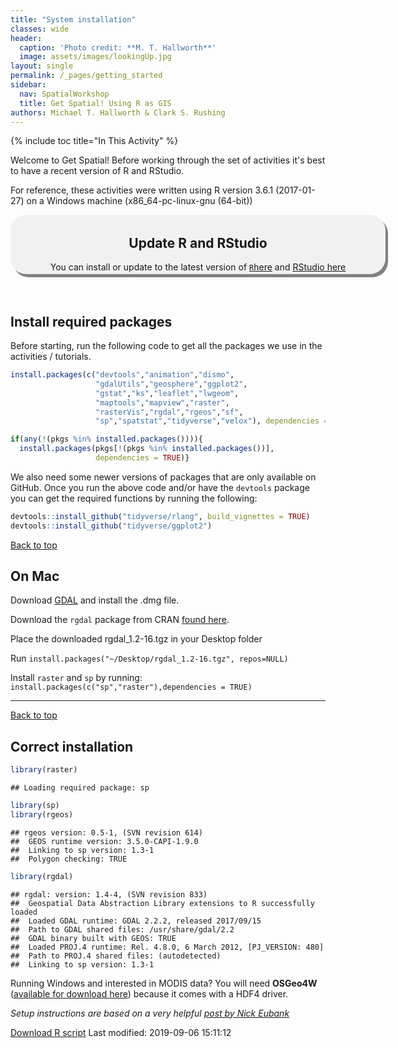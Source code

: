 ```yaml
---
title: "System installation"
classes: wide
header:
  caption: 'Photo credit: **M. T. Hallworth**'
  image: assets/images/lookingUp.jpg
layout: single
permalink: /_pages/getting_started
sidebar:
  nav: SpatialWorkshop
  title: Get Spatial! Using R as GIS
authors: Michael T. Hallworth & Clark S. Rushing
---
```

<a name="TOP"></a>
{% include toc title="In This Activity" %}



Welcome to Get Spatial! Before working through the set of activities it's best to have a recent version of R and RStudio. 

For reference, these activities were written using R version 3.6.1 (2017-01-27) on a Windows machine (x86_64-pc-linux-gnu (64-bit))

<div style="background-color:rgba(0, 0, 0, 0.0470588); border-radius: 25px; text-align:center; vertical-align: middle; padding:3px 0; width: 600px; margin: auto; box-shadow: 4px 5px gray;">
<h2>Update R and RStudio</h2>
You can install or update to the latest version of <a href="https://cloud.r-project.org/"><code>R</code>here</a> and <a href="https://www.rstudio.com/products/rstudio/download/">RStudio here</a>
</div>
<br>
<br>
<a name="install.packages"></a>

## Install required packages 
Before starting, run the following code to get all the packages we use in the activities / tutorials. 



```r
install.packages(c("devtools","animation","dismo",
                   "gdalUtils","geosphere","ggplot2",
                   "gstat","ks","leaflet","lwgeom",
                   "maptools","mapview","raster",
                   "rasterVis","rgdal","rgeos","sf",
                   "sp","spatstat","tidyverse","velox"), dependencies = TRUE)

if(any(!(pkgs %in% installed.packages()))){
  install.packages(pkgs[!(pkgs %in% installed.packages())],
                   dependencies = TRUE)}
```



We also need some newer versions of packages that are only available on GitHub. Once you run the above code and/or have the <code>devtools</code> package you can get the required functions by running the following:

```r
devtools::install_github("tidyverse/rlang", build_vignettes = TRUE)
devtools::install_github("tidyverse/ggplot2")
```

<a href="#TOP">Back to top</a>

## On Mac 
Download [GDAL](https://trac.osgeo.org/gdal/wiki/DownloadingGdalBinaries) and install the .dmg file. 

Download the `rgdal` package from CRAN [found here](https://cran.r-project.org/web/packages/rgdal/index.html).

Place the downloaded rgdal_1.2-16.tgz in your Desktop folder

Run `install.packages("~/Desktop/rgdal_1.2-16.tgz", repos=NULL)`

Install `raster` and `sp` by running: `install.packages(c("sp","raster"),dependencies = TRUE)`
<br>
<hr>

<a href="#TOP">Back to top</a>

## Correct installation

```r
library(raster)
```

```
## Loading required package: sp
```

```r
library(sp)
library(rgeos)
```

```
## rgeos version: 0.5-1, (SVN revision 614)
##  GEOS runtime version: 3.5.0-CAPI-1.9.0 
##  Linking to sp version: 1.3-1 
##  Polygon checking: TRUE
```

```r
library(rgdal)
```

```
## rgdal: version: 1.4-4, (SVN revision 833)
##  Geospatial Data Abstraction Library extensions to R successfully loaded
##  Loaded GDAL runtime: GDAL 2.2.2, released 2017/09/15
##  Path to GDAL shared files: /usr/share/gdal/2.2
##  GDAL binary built with GEOS: TRUE 
##  Loaded PROJ.4 runtime: Rel. 4.8.0, 6 March 2012, [PJ_VERSION: 480]
##  Path to PROJ.4 shared files: (autodetected)
##  Linking to sp version: 1.3-1
```

Running Windows and interested in MODIS data? You will need <strong>OSGeo4W</strong> ([available for download here](https://trac.osgeo.org/osgeo4w/)) because it comes with a HDF4 driver.


*Setup instructions are based on a very helpful [post by Nick Eubank](http://www.nickeubank.com/wp-content/uploads/2015/10/RGIS1_SpatialDataTypes_part0_setup.html)*

<a href="https://raw.githubusercontent.com/mhallwor/mhallwor.github.io/develop/Rscripts/getting_started.R" target="_blank" class="btn btn--info">Download R script</a> Last modified: 2019-09-06 15:11:12
